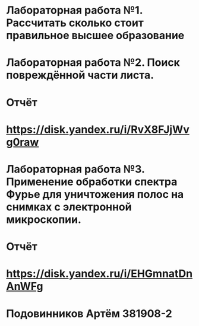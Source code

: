 # Лабораторная работа №1. Рассчитать сколько стоит правильное высшее образование
# Лабораторная работа №2. Поиск повреждённой части листа.
# Отчёт
# https://disk.yandex.ru/i/RvX8FJjWvg0raw
# Лабораторная работа №3. Применение обработки спектра Фурье для уничтожения полос на снимках с электронной микроскопии.
# Отчёт 
# https://disk.yandex.ru/i/EHGmnatDnAnWFg
# Подовинников Артём 381908-2


